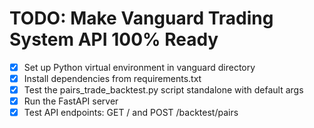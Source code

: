 # TODO: Make Vanguard Trading System API 100% Ready

- [x] Set up Python virtual environment in vanguard directory
- [x] Install dependencies from requirements.txt
- [x] Test the pairs_trade_backtest.py script standalone with default args
- [x] Run the FastAPI server
- [x] Test API endpoints: GET / and POST /backtest/pairs
